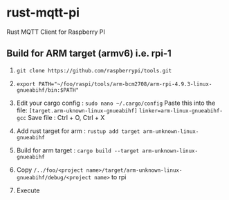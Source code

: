 # rust-mqtt-pi
Rust MQTT Client for Raspberry PI

## Build for ARM target (armv6) i.e. rpi-1

1) `git clone https://github.com/raspberrypi/tools.git`

2) `export PATH="~/foo/raspi/tools/arm-bcm2708/arm-rpi-4.9.3-linux-gnueabihf/bin:$PATH"`

3) Edit your cargo config : 
   `sudo nano ~/.cargo/config`
   Paste this into the file:
   `[target.arm-uknown-linux-gnueabihf]`
   `linker=arm-linux-gnueabihf-gcc`
   Save file : Ctrl + O, Ctrl + X
   
4) Add rust target for arm :
   `rustup add target arm-unknown-linux-gnueabihf`
   
5) Build for arm target : 
   `cargo build --target arm-unknown-linux-gnueabihf`
   
6) Copy `/../foo/<project name>/target/arm-unknown-linux-gnueabihf/debug/<project name>` to rpi


7) Execute
